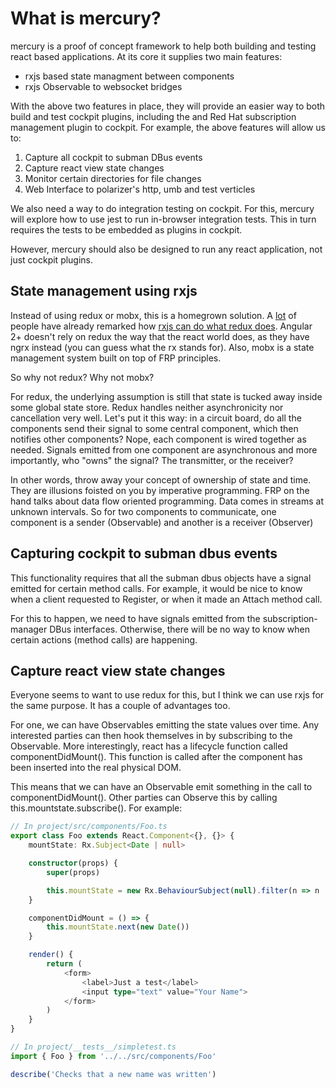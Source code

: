 # What is mercury?

mercury is a proof of concept framework to help both building and testing react based applications. At
its core it supplies two main features:

- rxjs based state managment between components
- rxjs Observable to websocket bridges

With the above two features in place, they will provide an easier way to both build and test cockpit 
plugins, including the and Red Hat subscription management plugin to cockpit.  For example, the 
above features will allow us to:

1. Capture all cockpit to subman DBus events
1. Capture react view state changes
1. Monitor certain directories for file changes
1. Web Interface to polarizer's http, umb and test verticles

We also need a way to do integration testing on cockpit.  For this, mercury will explore how to use
jest to run in-browser integration tests.  This in turn requires the tests to be embedded as plugins
in cockpit.

However, mercury should also be designed to run any react application, not just cockpit plugins.

## State management using rxjs

Instead of using redux or mobx, this is a homegrown solution.  A [lot][-react-with-rxjs] of people 
have already remarked how [rxjs can do what redux does][-rxjs-vs-redux].  Angular 2+ doesn't rely on
redux the way that the react world does, as they have ngrx instead (you can guess what the rx stands
for).  Also, mobx is a state management system built on top of FRP principles.

So why not redux?  Why not mobx?

For redux, the underlying assumption is still that state is tucked away inside some global state store.
Redux handles neither asynchronicity nor cancellation very well.  Let's put it this way: in a circuit
board, do all the components send their signal to some central component, which then notifies other
components?  Nope, each component is wired together as needed.  Signals emitted from one component
are asynchronous and more importantly, who "owns" the signal?  The transmitter, or the receiver?

In other words, throw away your concept of ownership of state and time.  They are illusions foisted
on you by imperative programming.  FRP on the hand talks about data flow oriented programming.  Data
comes in streams at unknown intervals.  So for two components to communicate, one component is a
sender (Observable) and another is a receiver (Observer)

## Capturing cockpit to subman dbus events

This functionality requires that all the subman dbus objects have a signal emitted for certain method
calls.  For example, it would be nice to know when a client requested to Register, or when it made an
Attach method call.

For this to happen, we need to have signals emitted from the subscription-manager DBus interfaces.
Otherwise, there will be no way to know when certain actions (method calls) are happening.

## Capture react view state changes

Everyone seems to want to use redux for this, but I think we can use rxjs for the same purpose.  It
has a couple of advantages too.

For one, we can have Observables emitting the state values over time.  Any interested parties can 
then hook themselves in by subscribing to the Observable.  More interestingly, react has a lifecycle
function called componentDidMount().  This function is called after the component has been inserted
into the real physical DOM.

This means that we can have an Observable emit something in the call to componentDidMount().  Other
parties can Observe this by calling this.mountstate.subscribe().  For example:

```typescript
// In project/src/components/Foo.ts
export class Foo extends React.Component<{}, {}> {
    mountState: Rx.Subject<Date | null>

    constructor(props) {
        super(props)

        this.mountState = new Rx.BehaviourSubject(null).filter(n => n !== null)
    }

    componentDidMount = () => {
        this.mountState.next(new Date())
    }

    render() {
        return (
            <form>
                <label>Just a test</label>
                <input type="text" value="Your Name">
            </form>
        )
    }
}

// In project/__tests__/simpletest.ts
import { Foo } from '../../src/components/Foo'

describe('Checks that a new name was written')

```


[-rxjs-vs-redux]: http://rudiyardley.com/redux-single-line-of-code-rxjs/
[-react-with-rxjs]: https://michalzalecki.com/use-rxjs-with-react/